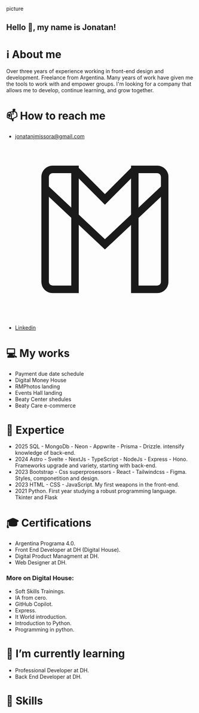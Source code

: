 picture

## Hello 👋, my name is Jonatan!

# ℹ️ About me
Over three years of experience working in front-end design and development. Freelance from Argentina. Many years of work have given me the tools to work with and empower groups. I'm looking for a company that allows me to develop, continue learning, and grow together.

# 📫 How to reach me

- [jonatanjmissora@gmail.com](https://mail.google.com/mail/u/0/?fs=1&to=jonatanjmissora@gmail.com&su=&body=&bcc=&tf=cm) <svg  xmlns="http://www.w3.org/2000/svg"  width={24}  height={24}  viewBox="0 0 24 24"  fill="none"  stroke="currentColor"  strokeWidth={1.5}  strokeLinecap="round"  strokeLinejoin="round"  className=""><path stroke="none" d="M0 0h24v24H0z" fill="none"/><path d="M16 20h3a1 1 0 0 0 1 -1v-14a1 1 0 0 0 -1 -1h-3v16z" /><path d="M5 20h3v-16h-3a1 1 0 0 0 -1 1v14a1 1 0 0 0 1 1z" /><path d="M16 4l-4 4l-4 -4" /><path d="M4 6.5l8 7.5l8 -7.5" /></svg>
         
- [Linkedin](www.linkedin.com/in/jonatan-missora) 

# 💻 My works

- Payment due date schedule
- Digital Money House
- RMPhotos landing
- Events Hall landing
- Beaty Center shedules
- Beaty Care e-commerce

# 💼 Expertice
- 2025 SQL - MongoDb - Neon - Appwrite - Prisma - Drizzle. intensify knowledge of back-end.
- 2024 Astro - Svelte - NextJs - TypeScript - NodeJs - Express - Hono. Frameworks upgrade and variety, starting with back-end.
- 2023 Bootstrap - Css superprosessors - React - Tailwindcss - Figma. Styles, componetition and design.
- 2023 HTML - CSS - JavaScript. My first weapons in the front-end.
- 2021 Python. First year studying a robust programming language. Tkinter and Flask

# 🎓 Certifications
- Argentina Programa 4.0.
- Front End Developer at DH (Digital House).
- Digital Product Managment at DH.
- Web Designer at DH.
### More on Digital House:
- Soft Skills Trainings.
- IA from cero.
- GitHub Copilot.
- Express.
- It World introduction.
- Introduction to Python.
- Programming in python.

# 📖 I’m currently learning
- Professional Developer at DH.
- Back End Developer at DH.

# 📝 Skills

